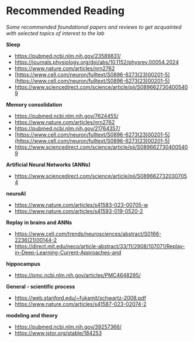 # Recommended Reading

*Some recommended foundational papers and reviews to get acquainted with selected topics of interest to the lab*

**Sleep**

- https://pubmed.ncbi.nlm.nih.gov/23589831/
- https://journals.physiology.org/doi/abs/10.1152/physrev.00054.2024
- https://www.nature.com/articles/nrn2762
- [https://www.cell.com/neuron/fulltext/S0896-6273(23)00201-5](https://www.cell.com/neuron/fulltext/S0896-6273(23)00201-5)
- https://www.sciencedirect.com/science/article/pii/S0896627304005409

**Memory consolidation**

- https://pubmed.ncbi.nlm.nih.gov/7624455/
- https://www.nature.com/articles/nrn2762
- https://pubmed.ncbi.nlm.nih.gov/21764357/
- [https://www.cell.com/neuron/fulltext/S0896-6273(23)00201-5](https://www.cell.com/neuron/fulltext/S0896-6273(23)00201-5)
- https://www.sciencedirect.com/science/article/pii/S0896627304005409

**Artificial Neural Networks (ANNs)**

- https://www.sciencedirect.com/science/article/pii/S0896627320307054

**neuroAI**

- https://www.nature.com/articles/s41583-023-00705-w
- https://www.nature.com/articles/s41593-019-0520-2

**Replay in brains and ANNs**
- https://www.cell.com/trends/neurosciences/abstract/S0166-2236(21)00144-2
- https://direct.mit.edu/neco/article-abstract/33/11/2908/107071/Replay-in-Deep-Learning-Current-Approaches-and

**hippocampus**

- https://pmc.ncbi.nlm.nih.gov/articles/PMC4648295/

**General - scientific process**

- https://web.stanford.edu/~fukamit/schwartz-2008.pdf
- https://www.nature.com/articles/s41587-023-02074-2

**modeling and theory**

- https://pubmed.ncbi.nlm.nih.gov/39257366/
- https://www.jstor.org/stable/184253
